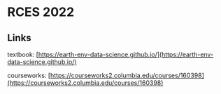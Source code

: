 # RCES 2022


## Links

textbook:
[https://earth-env-data-science.github.io/](https://earth-env-data-science.github.io/)

courseworks: 
[https://courseworks2.columbia.edu/courses/160398](https://courseworks2.columbia.edu/courses/160398)

